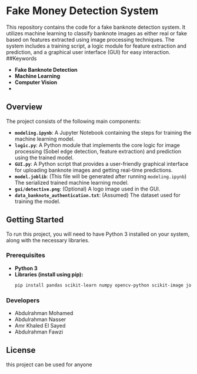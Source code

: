 # Fake Money Detection System

This repository contains the code for a fake banknote detection system. It utilizes machine learning to classify banknote images as either real or fake based on features extracted using image processing techniques. The system includes a training script, a logic module for feature extraction and prediction, and a graphical user interface (GUI) for easy interaction.
##Keywords

* **Fake Banknote Detection**
* **Machine Learning**
* **Computer Vision**
* 
## Overview

The project consists of the following main components:

* **`modeling.ipynb`**: A Jupyter Notebook containing the steps for training the machine learning model.
* **`logic.py`**: A Python module that implements the core logic for image processing (Sobel edge detection, feature extraction) and prediction using the trained model.
* **`GUI.py`**: A Python script that provides a user-friendly graphical interface for uploading banknote images and getting real-time predictions.
* **`model.joblib`**: (This file will be generated after running `modeling.ipynb`) The serialized trained machine learning model.
* **`gui/detective.png`**: (Optional) A logo image used in the GUI.
* **`data_banknote_authentication.txt`**: (Assumed) The dataset used for training the model.

## Getting Started

To run this project, you will need to have Python 3 installed on your system, along with the necessary libraries.

### Prerequisites

* **Python 3**
* **Libraries (install using pip):**
    ```bash
    pip install pandas scikit-learn numpy opencv-python scikit-image joblib matplotlib pillow
    ```

### Developers

* Abdulrahman Mohamed
* Abdulrahman Nasser
* Amr Khaled El Sayed
* Abdulrahman Fawzi

## License

this project can be used for anyone
